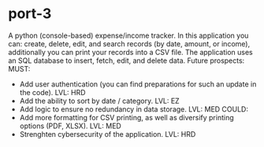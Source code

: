 # port-3
A python (console-based) expense/income tracker.
In this application you can: create, delete, edit, and search records (by date, amount, or income), additionally you can print your records into a CSV file.
The application uses an SQL database to insert, fetch, edit, and delete data.
Future prospects:
MUST:
- Add user authentication (you can find preparations for such an update in the code). LVL: HRD
- Add the ability to sort by date / category. LVL: EZ
- Add logic to ensure no redundancy in data storage. LVL: MED
COULD:
- Add more formatting for CSV printing, as well as diversify printing options (PDF, XLSX). LVL: MED
- Strenghten cybersecurity of the application. LVL: HRD

